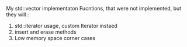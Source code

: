 My std::vector implementaton
Fucntions, that were not implemented, but they will :
  1) std::iterator usage, custom Iterator instaed
  2) insert and erase methods
  3) Low memory space corner cases
